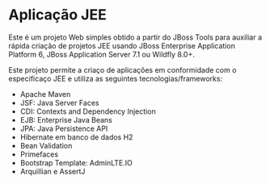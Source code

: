 # Aplicação JEE
Este é um projeto Web simples obtido a partir do JBoss Tools para auxiliar a rápida criação de projetos JEE usando JBoss Enterprise Application Platform 6, JBoss Application Server 7.1 ou Wildfly 8.0+.  

Este projeto permite a criaço de aplicações em conformidade com o especificaço JEE e utiliza as seguintes tecnologias/frameworks:
 - Apache Maven
 - JSF: Java Server Faces
 - CDI: Contexts and Dependency Injection
 - EJB: Enterprise Java Beans
 - JPA: Java Persistence API
 - Hibernate em banco de dados H2
 - Bean Validation
 - Primefaces
 - Bootstrap Template: AdminLTE.IO
 - Arquillian e AssertJ
 
